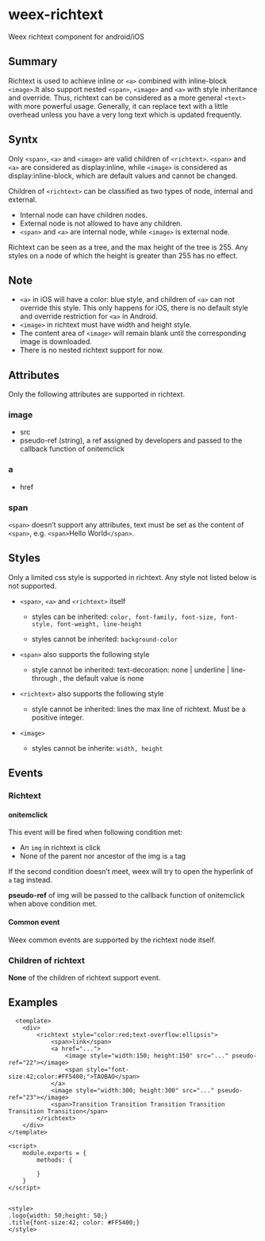 # weex-richtext
Weex richtext component for android/iOS

## Summary
Richtext is used to achieve inline <span> or `<a>` combined with inline-block `<image>`.It also support nested `<span>`, `<image>` and `<a>` with style inheritance and override. Thus, richtext can be considered as a more general `<text>` with more powerful usage. Generally, it can replace text with a little overhead unless you have a very long text which is updated frequently.

## Syntx
Only `<span>`, `<a>` and `<image>` are valid children of `<richtext>`. `<span>` and `<a>` are considered as display:inline, while `<image>` is considered as display:inline-block, which are default values and cannot be changed.

Children of `<richtext>` can be classified as two types of node, internal and external.

 - Internal node can have children nodes.
 - External node is not allowed to have any children.
 - `<span>` and `<a>` are internal node, while `<image>` is external node.

Richtext can be seen as a tree, and the max height of the tree is 255. Any styles on a node of which the height is greater than 255 has no effect.
  
## Note
 - `<a>` in iOS will have a color: blue style, and children of `<a>` can not override this style. This only happens for iOS, there is no default style and override restriction for `<a>` in Android.
 - `<image>` in richtext must have width and height style.
 - The content area of `<image>` will remain blank until the corresponding image is downloaded.
 - There is no nested richtext support for now.

## Attributes
Only the following attributes are supported in richtext.

### image
 - src
 - pseudo-ref (string), a ref assigned by developers and passed to the callback function of onitemclick
### a
 - href
### span
`<span>` doesn’t support any attributes, text must be set as the content of `<span>`, e.g. `<span>`Hello World`</span>`.

## Styles
Only a limited css style is supported in richtext. Any style not listed below is not supported.

 - `<span>`, `<a>` and `<richtext>` itself
   -  styles can be inherited: ```color, font-family, font-size, font-style, font-weight, line-height```
   
   - styles cannot be inherited: ```background-color```
 
  - `<span>` also supports the following style
    - style cannot be inherited: text-decoration: none | underline | line-through , the default value is none

 - `<richtext>` also supports the following style
   - style cannot be inherited: lines the max line of richtext. Must be a positive integer.

 - `<image>`
   - styles cannot be inherite: ```width, height```
  
## Events
### Richtext
#### onitemclick
This event will be fired when following condition met:

 - An `img` in richtext is click
 - None of the parent nor ancestor of the img is `a` tag

If the second condition doesn’t meet, weex will try to open the hyperlink of `a` tag instead.

**pseudo-ref** of img will be passed to the callback function of onitemclick when above condition met.

#### Common event
Weex common events are supported by the richtext node itself.

### Children of richtext
**None** of the children of richtext support event.
  
  
## Examples
```
  <template>
    <div>
        <richtext style="color:red;text-overflow:ellipsis">
            <span>link</span>
            <a href="...">
                <image style="width:150; height:150" src="..." pseudo-ref="22"></image>
                <span style="font-size:42;color:#FF5400;">TAOBAO</span>
            </a>
            <image style="width:300; height:300" src="..." pseudo-ref="23"></image>
            <span>Transition Transition Transition Transition Transition Transition</span>
        </richtext>
    </div>
</template>

<script>
    module.exports = {
        methods: {
            
        }
    }
</script>


<style>
.logo{width: 50;height: 50;}
.title{font-size:42; color: #FF5400;}
</style>
```

